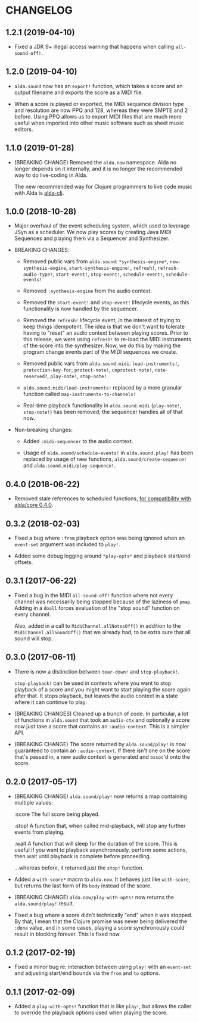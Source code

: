 # CHANGELOG

## 1.2.1 (2019-04-10)

* Fixed a JDK 9+ illegal access warning that happens when calling
  `all-sound-off!`.

## 1.2.0 (2019-04-10)

* `alda.sound` now has an `export!` function, which takes a score and an output
  filename and exports the score as a MIDI file.

* When a score is played or exported, the MIDI sequence division type and
  resolution are now PPQ and 128, whereas they were SMPTE and 2 before. Using
  PPQ allows us to export MIDI files that are much more useful when imported
  into other music software such as sheet music editors.

## 1.1.0 (2019-01-28)

* (BREAKING CHANGE) Removed the `alda.now` namespace. Alda no longer depends on
  it internally, and it is no longer the recommended way to do live-coding in
  Alda.

  The new recommended way for Clojure programmers to live code music with Alda
  is [alda-clj].

[alda-clj]: https://github.com/daveyarwood/alda-clj

## 1.0.0 (2018-10-28)

* Major overhaul of the event scheduling system, which used to leverage JSyn as
  a scheduler. We now play scores by creating Java MIDI Sequences and playing
  them via a Sequencer and Synthesizer.

* BREAKING CHANGES:
  * Removed public vars from `alda.sound`: `*synthesis-engine*`,
    `new-synthesis-engine`, `start-synthesis-engine!`, `refresh!`,
    `refresh-audio-type!`, `start-event!`, `stop-event!`, `schedule-event!`,
    `schedule-events!`

  * Removed `:synthesis-engine` from the audio context.

  * Removed the `start-event!` and `stop-event!` lifecycle events, as this
    functionality is now handled by the sequencer.

  * Removed the `refresh!` lifecycle event, in the interest of trying to keep
    things idempotent. The idea is that we don't want to tolerate having to
    "reset" an audio context between playing scores. Prior to this release, we
    were using `refresh!` to re-load the MIDI instruments of the score into the
    synthesizer. Now, we do this by making the program change events part of the
    MIDI sequences we create.

  * Removed public vars from `alda.sound.midi`: `load-instruments!`,
    `protection-key-for`, `protect-note!`, `unprotect-note!`, `note-reserved?`,
    `play-note!`, `stop-note!`

  * `alda.sound.midi/load-instruments!` replaced by a more granular function
    called `map-instruments-to-channels!`

  * Real-time playback functionality in `alda.sound.midi` (`play-note!`,
    `stop-note!`) has been removed; the sequencer handles all of that now.

* Non-breaking changes:
  * Added `:midi-sequencer` to the audio context.

  * Usage of `alda.sound/schedule-events!` in `alda.sound.play!` has been
    replaced by usage of new functions, `alda.sound/create-sequence!` and
    `alda.sound.midi/play-sequence!`.

## 0.4.0 (2018-06-22)

* Removed stale references to scheduled functions, [for compatibility with
  alda/core 0.4.0](https://github.com/alda-lang/alda-core/pull/65).

## 0.3.2 (2018-02-03)

* Fixed a bug where `:from` playback option was being ignored when an
  `event-set` argument was included to `play!`.

* Added some debug logging around `*play-opts*` and playback start/end offsets.

## 0.3.1 (2017-06-22)

* Fixed a bug in the MIDI `all-sound-off!` function where not every channel was
  necessarily being stopped because of the laziness of `pmap`. Adding in a
  `doall` forces evaluation of the "stop sound" function on every channel.

  Also, added in a call to `MidiChannel.allNotesOff()` in addition to the
  `MidiChannel.allSoundOff()` that we already had, to be extra sure that all
  sound will stop.

## 0.3.0 (2017-06-11)

* There is now a distinction between `tear-down!` and `stop-playback!`.

  `stop-playback!` can be used in contexts where you want to stop playback of a
  score and you might want to start playing the score again after that. It stops
  playback, but leaves the audio context in a state where it can continue to
  play.

* (BREAKING CHANGES) Cleaned up a bunch of code. In particular, a lot of
  functions in `alda.sound` that took an `audio-ctx` and optionally a score now
  just take a score that contains an `:audio-context`. This is a simpler API.

* (BREAKING CHANGE) The score returned by `alda.sound/play!` is now guaranteed
  to contain an `:audio-context`. If there isn't one on the score that's passed
  in, a new audio context is generated and `assoc`'d onto the score.

## 0.2.0 (2017-05-17)

* (BREAKING CHANGE) `alda.sound/play!` now returns a map containing multiple
  values:

     :score    The full score being played.

     :stop!    A function that, when called mid-playback, will stop any further
               events from playing.

     :wait     A function that will sleep for the duration of the score. This is
               useful if you want to playback asynchronously, perform some
               actions, then wait until playback is complete before proceeding.

  ...whereas before, it returned just the `stop!` function.

* Added a `with-score*` macro to `alda.now`. It behaves just like `with-score`, but returns the last form of its `body` instead of the score.

* (BREAKING CHANGE) `alda.now/play-with-opts!` now returns the `alda.sound/play!` result.

* Fixed a bug where a score didn't technically "end" when it was stopped. By
  that, I mean that the Clojure promise was never being delivered the `:done`
  value, and in some cases, playing a score synchronously could result in
  blocking forever. This is fixed now.

## 0.1.2 (2017-02-19)

* Fixed a minor bug re: interaction between using `play!` with an `event-set` and adjusting start/end bounds via the `from` and `to` options.

## 0.1.1 (2017-02-09)

* Added a `play-with-opts!` function that is like `play!`, but allows the caller to override the playback options used when playing the score.

